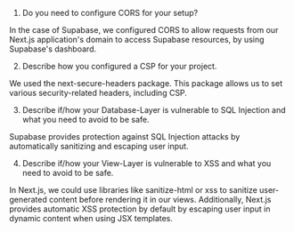 1. Do you need to configure CORS for your setup?

In the case of Supabase, we configured CORS to allow requests from our Next.js application's domain to access Supabase resources, by using Supabase's dashboard.

2. Describe how you configured a CSP for your project.

We used the next-secure-headers package. This package allows us to set various security-related headers, including CSP. 

3. Describe if/how your Database-Layer is vulnerable to SQL Injection and what you need to avoid to be safe.

Supabase provides protection against SQL Injection attacks by automatically sanitizing and escaping user input. 

4. Describe if/how your View-Layer is vulnerable to XSS and what you need to avoid to be safe.

In Next.js, we could use libraries like sanitize-html or xss to sanitize user-generated content before rendering it in our views. Additionally, Next.js provides automatic XSS protection by default by escaping user input in dynamic content when using JSX templates. 